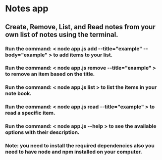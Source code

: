 # Notes app

## Create, Remove, List, and Read notes from your own list of notes using the terminal.

### Run the command: < node app.js add --title="example" --body="example" > to add items to your list.

### Run the command: < node app.js remove --title="example" > to remove an  item based on the title.

### Run the command: < node app.js list > to list the items in your note book.

### Run the command: < node app.js read --title="example" > to read a specific item.

### Run the command: < node app.js --help > to see the available options with their description.

### Note: you need to install the required dependencies also you need to have node and npm installed on your computer.
